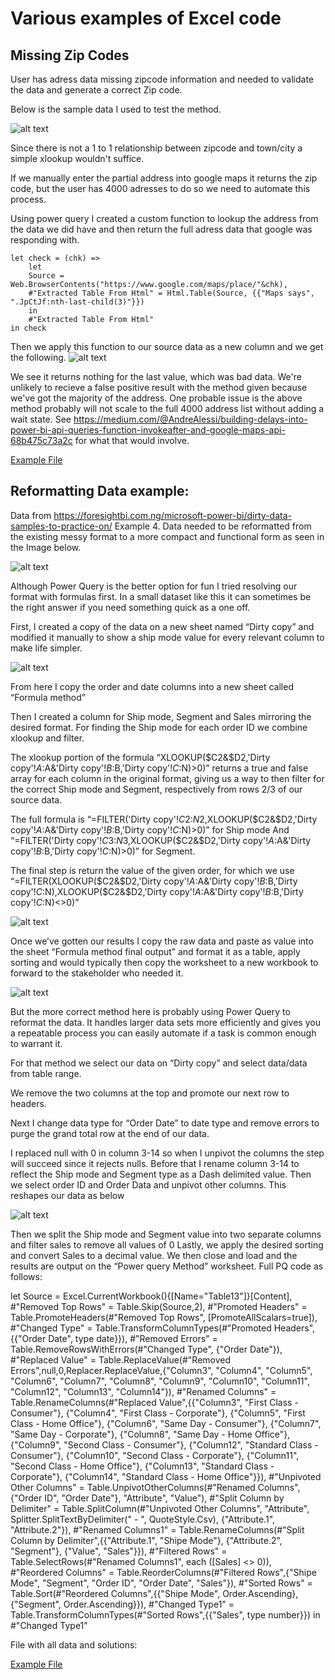 # Various examples of Excel code

## Missing Zip Codes

User has adress data missing zipcode information and needed to validate the data and generate a correct Zip code.

Below is the sample data I used to test the method.

![alt text](https://github.com/Impcodeisok/excel/blob/main/FZFinisheddata.jpg "Source Example")

Since there is not a 1 to 1 relationship between zipcode and town/city a simple xlookup wouldn't suffice.

If we manually enter the partial address into google maps it returns the zip code, but the user has 4000 adresses to do so we need to automate this process.

Using power query I created a custom function to lookup the address from the data we did have and then return the full adress data that google was responding with.

``` Mcode
let check = (chk) =>
    let
    Source = Web.BrowserContents("https://www.google.com/maps/place/"&chk),
    #"Extracted Table From Html" = Html.Table(Source, {{"Maps says", ".JpCtJf:nth-last-child(3)"}})
    in
    #"Extracted Table From Html"
in check
```

Then we apply this function to our source data as a new column and we get the following.
![alt text](https://github.com/Impcodeisok/excel/blob/main/FZFinisheddata.jpg "Example output")

We see it returns nothing for the last value, which was bad data.  We're unlikely to recieve a false positive result with the method given because we've got the majority of the address.  One probable issue is the above method probably will not scale to the full 4000 address list without adding a wait state. See https://medium.com/@AndreAlessi/building-delays-into-power-bi-api-queries-function-invokeafter-and-google-maps-api-68b475c73a2c for what that would involve.

[Example File](https://github.com/Impcodeisok/excel/blob/main/Find%20zip.xlsx "Find Zip example")


## Reformatting Data example:

Data from https://foresightbi.com.ng/microsoft-power-bi/dirty-data-samples-to-practice-on/ Example 4.
Data needed to be reformatted from the existing messy format to a more compact and functional form as seen in the Image below.

![alt text](https://github.com/Impcodeisok/excel/blob/main/goal.jpg "Data to reformat")

Although Power Query is the better option for fun I tried resolving our format with formulas first.  In a small dataset like this it can sometimes be the right answer if you need something quick as a one off.

First, I created a copy of the data on a new sheet named “Dirty copy” and modified it manually to show a ship mode value for every relevant column to make life simpler.

![alt text](https://github.com/Impcodeisok/excel/blob/main/DC.jpg "Dirty Copy")

From here I copy the order and date columns into a new sheet called “Formula method”

Then I created a column for Ship mode, Segment and Sales mirroring the desired format.
For finding the Ship mode for each order ID we combine xlookup and filter.

The xlookup portion of the formula “XLOOKUP($C2&$D2,'Dirty copy'!$A:$A&'Dirty copy'!$B:$B,'Dirty copy'!$C:$N)>0)” returns a true and false array for each column in the original format, giving us a way to then filter for the correct Ship mode and Segment, respectively from rows 2/3 of our source data.

The full formula is “=FILTER('Dirty copy'!$C$2:$N$2,XLOOKUP($C2&$D2,'Dirty copy'!$A:$A&'Dirty copy'!$B:$B,'Dirty copy'!$C:$N)>0)” for Ship mode
And
“=FILTER('Dirty copy'!$C$3:$N$3,XLOOKUP($C2&$D2,'Dirty copy'!$A:$A&'Dirty copy'!$B:$B,'Dirty copy'!$C:$N)>0)” for Segment.

The final step is return the value of the given order, for which we use 
“=FILTER(XLOOKUP($C2&$D2,'Dirty copy'!$A:$A&'Dirty copy'!$B:$B,'Dirty copy'!$C:$N),XLOOKUP($C2&$D2,'Dirty copy'!$A:$A&'Dirty copy'!$B:$B,'Dirty copy'!$C:$N)<>0)”

![alt text](https://github.com/Impcodeisok/excel/blob/main/Fm.jpg "Formula method")

Once we’ve gotten our results I copy the raw data and paste as value into the sheet “Formula method final output” and format it as a table, apply sorting and would typically then copy the worksheet to a new workbook to forward to the stakeholder who needed it.

![alt text](https://github.com/Impcodeisok/excel/blob/main/fm1.jpg "Formula results")

But the more correct method here is probably using Power Query to reformat the data.  It handles larger data sets more efficiently and gives you a repeatable process you can easily automate if a task is common enough to warrant it.

For that method we select our data on “Dirty copy” and select data/data from table range.

We remove the two columns at the top and promote our next row to headers.

Next I change data type for “Order Date” to date type and remove errors to purge the grand total row at the end of our data.

I replaced null with 0 in column 3-14 so when I unpivot the columns the step will succeed since it rejects nulls.
Before that I rename column 3-14 to reflect the Ship mode and Segment type as a Dash delimited value.
Then we select order ID and Order Data and unpivot other columns.
This reshapes our data as below

![alt text](https://github.com/Impcodeisok/excel/blob/main/pivot.jpg "Unpivot")

Then we split the Ship mode and Segment value into two separate columns and filter sales to remove all values of 0
Lastly, we apply the desired sorting and convert Sales to a decimal value.
We then close and load and the results are output on the “Power query Method” worksheet.
Full PQ code as follows:

let
    Source = Excel.CurrentWorkbook(){[Name="Table13"]}[Content],
    #"Removed Top Rows" = Table.Skip(Source,2),
    #"Promoted Headers" = Table.PromoteHeaders(#"Removed Top Rows", [PromoteAllScalars=true]),
    #"Changed Type" = Table.TransformColumnTypes(#"Promoted Headers",{{"Order Date", type date}}),
    #"Removed Errors" = Table.RemoveRowsWithErrors(#"Changed Type", {"Order Date"}),
    #"Replaced Value" = Table.ReplaceValue(#"Removed Errors",null,0,Replacer.ReplaceValue,{"Column3", "Column4", "Column5", "Column6", "Column7", "Column8", "Column9", "Column10", "Column11", "Column12", "Column13", "Column14"}),
    #"Renamed Columns" = Table.RenameColumns(#"Replaced Value",{{"Column3", "First Class - Consumer"}, {"Column4", "First Class - Corporate"}, {"Column5", "First Class - Home Office"}, {"Column6", "Same Day - Consumer"}, {"Column7", "Same Day - Corporate"}, {"Column8", "Same Day - Home Office"}, {"Column9", "Second Class - Consumer"}, {"Column12", "Standard Class - Consumer"}, {"Column10", "Second Class - Corporate"}, {"Column11", "Second Class - Home Office"}, {"Column13", "Standard Class - Corporate"}, {"Column14", "Standard Class - Home Office"}}),
    #"Unpivoted Other Columns" = Table.UnpivotOtherColumns(#"Renamed Columns", {"Order ID", "Order Date"}, "Attribute", "Value"),
    #"Split Column by Delimiter" = Table.SplitColumn(#"Unpivoted Other Columns", "Attribute", Splitter.SplitTextByDelimiter(" - ", QuoteStyle.Csv), {"Attribute.1", "Attribute.2"}),
    #"Renamed Columns1" = Table.RenameColumns(#"Split Column by Delimiter",{{"Attribute.1", "Shipe Mode"}, {"Attribute.2", "Segment"}, {"Value", "Sales"}}),
    #"Filtered Rows" = Table.SelectRows(#"Renamed Columns1", each ([Sales] <> 0)),
    #"Reordered Columns" = Table.ReorderColumns(#"Filtered Rows",{"Shipe Mode", "Segment", "Order ID", "Order Date", "Sales"}),
    #"Sorted Rows" = Table.Sort(#"Reordered Columns",{{"Shipe Mode", Order.Ascending}, {"Segment", Order.Ascending}}),
    #"Changed Type1" = Table.TransformColumnTypes(#"Sorted Rows",{{"Sales", type number}})
in
    #"Changed Type1"

File with all data and solutions:

[Example File](https://github.com/Impcodeisok/excel/blob/main/4.-Badly-Structured-Sales-Data-4.xlsx "Badly structured sales data")



